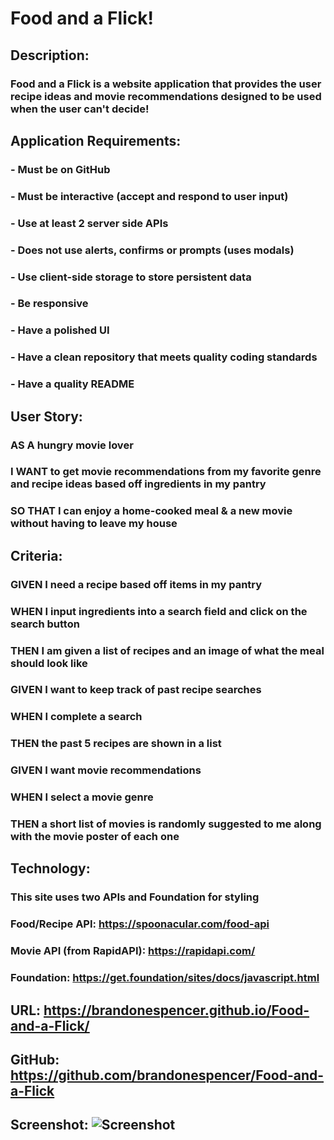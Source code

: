 # Food and a Flick!

## Description:
### Food and a Flick is a website application that provides the user recipe ideas and movie recommendations designed to be used when the user can't decide!

## Application Requirements:
### - Must be on GitHub
### - Must be interactive (accept and respond to user input)
### - Use at least 2 server side APIs
### - Does not use alerts, confirms or prompts (uses modals)
### - Use client-side storage to store persistent data
### - Be responsive
### - Have a polished UI
### - Have a clean repository that meets quality coding standards
### - Have a quality README 

## User Story:
### AS A hungry movie lover
### I WANT to get movie recommendations from my favorite genre and recipe ideas based off ingredients in my pantry
### SO THAT I can enjoy a home-cooked meal & a new movie without having to leave my house

## Criteria:
### GIVEN I need a recipe based off items in my pantry
### WHEN I input ingredients into a search field and click on the search button
### THEN I am given a list of recipes and an image of what the meal should look like

### GIVEN I want to keep track of past recipe searches
### WHEN I complete a search
### THEN the past 5 recipes are shown in a list

### GIVEN I want movie recommendations
### WHEN I select a movie genre
### THEN a short list of movies is randomly suggested to me along with the movie poster of each one 

## Technology:
### This site uses two APIs and Foundation for styling
### Food/Recipe API: https://spoonacular.com/food-api
### Movie API (from RapidAPI): https://rapidapi.com/
### Foundation: https://get.foundation/sites/docs/javascript.html

## URL: https://brandonespencer.github.io/Food-and-a-Flick/
## GitHub: https://github.com/brandonespencer/Food-and-a-Flick

## Screenshot: ![Screenshot](https://user-images.githubusercontent.com/93881224/150044668-7762bcec-73a9-472a-87ec-3ec4daf9170e.JPG)
